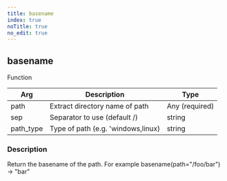```yaml
---
title: basename
index: true
noTitle: true
no_edit: true
---
```




<div class="vql_item"></div>


## basename
<span class='vql_type pull-right page-header'>Function</span>



<div class="vqlargs"></div>

Arg | Description | Type
----|-------------|-----
path|Extract directory name of path|Any (required)
sep|Separator to use (default /)|string
path_type|Type of path (e.g. 'windows,linux)|string

### Description

Return the basename of the path. For example basename(path="/foo/bar") -> "bar"



